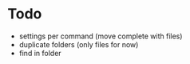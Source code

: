 # Todo

- settings per command (move complete with files)
- duplicate folders (only files for now)
- find in folder
